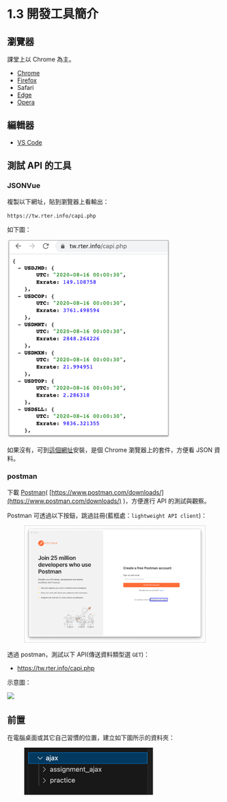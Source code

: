 # 1.3 開發工具簡介

## 瀏覽器

課堂上以 Chrome 為主。

* [Chrome](https://www.google.com/intl/zh-TW/chrome/)
* [Firefox](https://www.mozilla.org/zh-TW/firefox/new/)
* Safari
* [Edge](https://www.microsoft.com/en-us/edge)
* [Opera](https://www.opera.com/zh-tw)

## 編輯器

* [VS Code](https://code.visualstudio.com/)



## 測試 API 的工具

### JSONVue

複製以下網址，貼到瀏覽器上看輸出：

`https://tw.rter.info/capi.php`

如下圖：

![](../.gitbook/assets/jsonview.png)

如果沒有，可到[這個網址](https://chrome.google.com/webstore/detail/jsonview/chklaanhfefbnpoihckbnefhakgolnmc)安裝，是個 Chrome 瀏覽器上的套件，方便看 JSON 資料。



### postman

下載 [Postman](https://www.postman.com/downloads/)( [https://www.postman.com/downloads/](https://www.postman.com/downloads/) )，方便進行 API 的測試與觀察。

Postman 可透過以下按鈕，跳過註冊(藍框處：`lightweight API client`)：

<figure><img src="../.gitbook/assets/postman_skip.png" alt=""><figcaption></figcaption></figure>



透過 postman，測試以下 API(傳送資料類型選 `GET`)：

* https://tw.rter.info/capi.php

示意圖：

![](../.gitbook/assets/get\_api\_test.png)



## 前置

在電腦桌面或其它自己習慣的位置，建立如下圖所示的資料夾：

<figure><img src="../.gitbook/assets/ajax_folder.png" alt=""><figcaption></figcaption></figure>

